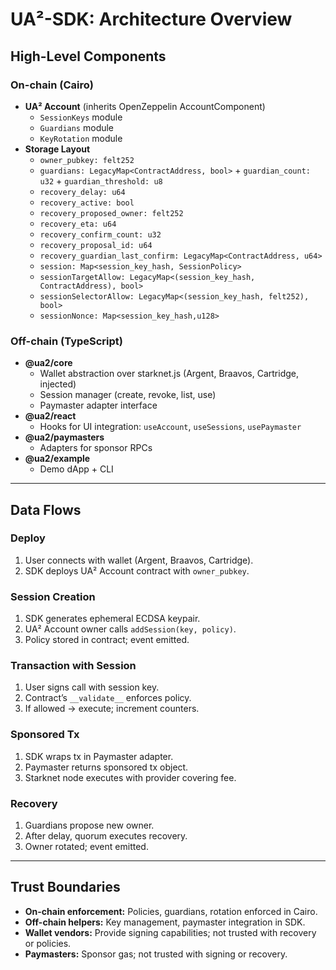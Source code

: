 # UA²-SDK: Architecture Overview

## High-Level Components

### On-chain (Cairo)
- **UA² Account** (inherits OpenZeppelin AccountComponent)
  - `SessionKeys` module
  - `Guardians` module
  - `KeyRotation` module
- **Storage Layout**
  - `owner_pubkey: felt252`
  - `guardians: LegacyMap<ContractAddress, bool>` + `guardian_count: u32` + `guardian_threshold: u8`
  - `recovery_delay: u64`
  - `recovery_active: bool`
  - `recovery_proposed_owner: felt252`
  - `recovery_eta: u64`
  - `recovery_confirm_count: u32`
  - `recovery_proposal_id: u64`
  - `recovery_guardian_last_confirm: LegacyMap<ContractAddress, u64>`
  - `session: Map<session_key_hash, SessionPolicy>`
  - `sessionTargetAllow: LegacyMap<(session_key_hash, ContractAddress), bool>`
  - `sessionSelectorAllow: LegacyMap<(session_key_hash, felt252), bool>`
  - `sessionNonce: Map<session_key_hash,u128>`

### Off-chain (TypeScript)
- **@ua2/core**
  - Wallet abstraction over starknet.js (Argent, Braavos, Cartridge, injected)
  - Session manager (create, revoke, list, use)
  - Paymaster adapter interface
- **@ua2/react**
  - Hooks for UI integration: `useAccount`, `useSessions`, `usePaymaster`
- **@ua2/paymasters**
  - Adapters for sponsor RPCs
- **@ua2/example**
  - Demo dApp + CLI

---

## Data Flows

### Deploy
1. User connects with wallet (Argent, Braavos, Cartridge).
2. SDK deploys UA² Account contract with `owner_pubkey`.

### Session Creation
1. SDK generates ephemeral ECDSA keypair.
2. UA² Account owner calls `addSession(key, policy)`.
3. Policy stored in contract; event emitted.

### Transaction with Session
1. User signs call with session key.
2. Contract’s `__validate__` enforces policy.
3. If allowed → execute; increment counters.

### Sponsored Tx
1. SDK wraps tx in Paymaster adapter.
2. Paymaster returns sponsored tx object.
3. Starknet node executes with provider covering fee.

### Recovery
1. Guardians propose new owner.
2. After delay, quorum executes recovery.
3. Owner rotated; event emitted.

---

## Trust Boundaries

- **On-chain enforcement:** Policies, guardians, rotation enforced in Cairo.
- **Off-chain helpers:** Key management, paymaster integration in SDK.
- **Wallet vendors:** Provide signing capabilities; not trusted with recovery or policies.
- **Paymasters:** Sponsor gas; not trusted with signing or recovery.

